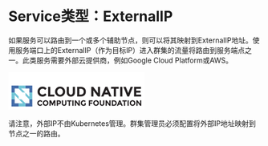 # Service类型：ExternalIP

如果服务可以路由到一个或多个辅助节点，则可以将其映射到ExternalIP地址。使用服务端口上的ExternalIP（作为目标IP）进入群集的流量将路由到服务端点之一。此类服务需要外部云提供商，例如Google Cloud Platform或AWS。

![ExternalIP](../../.gitbook/assets/image%20%2812%29.png)

请注意，外部IP不由Kubernetes管理。群集管理员必须配置将外部IP地址映射到节点之一的路由。

